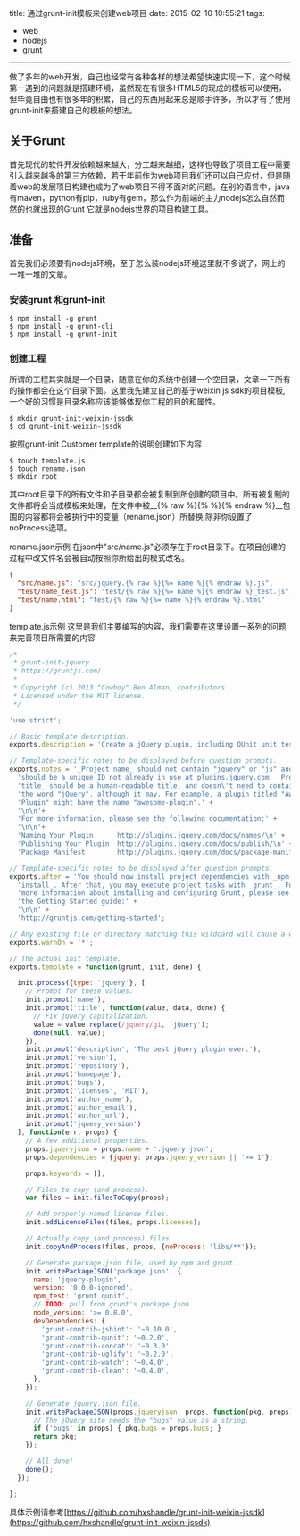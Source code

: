 title: 通过grunt-init模板来创建web项目
date: 2015-02-10 10:55:21
tags:
- web
- nodejs
- grunt
---

做了多年的web开发，自己也经常有各种各样的想法希望快速实现一下，这个时候第一遇到的问题就是搭建环境，虽然现在有很多HTML5的现成的模板可以使用，但毕竟自由也有很多年的积累，自己的东西用起来总是顺手许多，所以才有了使用grunt-init来搭建自己的模板的想法。

## 关于Grunt

首先现代的软件开发依赖越来越大，分工越来越细，这样也导致了项目工程中需要引入越来越多的第三方依赖，若干年前作为web项目我们还可以自己应付，但是随着web的发展项目构建也成为了web项目不得不面对的问题。在别的语言中，java有maven，python有pip，ruby有gem，那么作为前端的主力nodejs怎么自然而然的也就出现的Grunt 它就是nodejs世界的项目构建工具。

## 准备

首先我们必须要有nodejs环境，至于怎么装nodejs环境这里就不多说了，网上的一堆一堆的文章。

### 安装grunt 和grunt-init
```shell
$ npm install -g grunt
$ npm install -g grunt-cli
$ npm install -g grunt-init
```

<!-- more -->

### 创建工程

所谓的工程其实就是一个目录，随意在你的系统中创建一个空目录，文章一下所有的操作都会在这个目录下面。这里我先建立自己的基于weixin js sdk的项目模板,一个好的习惯是目录名称应该能够体现你工程的目的和属性。
```shell
$ mkdir grunt-init-weixin-jssdk
$ cd grunt-init-weixin-jssdk
```

按照grunt-init Customer template的说明创建如下内容
```shell
$ touch template.js
$ touch rename.json
$ mkdir root
```

其中root目录下的所有文件和子目录都会被复制到所创建的项目中。所有被复制的文件都将会当成模板来处理，在文件中被__{% raw %}{% %}{% endraw %}__包围的内容都将会被执行中的变量（rename.json）所替换,除非你设置了noProcess选项。

rename.json示例
在json中"src/name.js"必须存在于root目录下。在项目创建的过程中改文件名会被自动按照你所给出的模式改名。

```JSON
{
  "src/name.js": "src/jquery.{% raw %}{%= name %}{% endraw %}.js",
  "test/name_test.js": "test/{% raw %}{%= name %}{% endraw %}_test.js",
  "test/name.html": "test/{% raw %}{%= name %}{% endraw %}.html"
}
```

template.js示例
这里是我们主要编写的内容，我们需要在这里设置一系列的问题来完善项目所需要的内容

```javascript
/*
 * grunt-init-jquery
 * https://gruntjs.com/
 *
 * Copyright (c) 2013 "Cowboy" Ben Alman, contributors
 * Licensed under the MIT license.
 */

'use strict';

// Basic template description.
exports.description = 'Create a jQuery plugin, including QUnit unit tests.';

// Template-specific notes to be displayed before question prompts.
exports.notes = '_Project name_ should not contain "jquery" or "js" and ' +
  'should be a unique ID not already in use at plugins.jquery.com. _Project ' +
  'title_ should be a human-readable title, and doesn\'t need to contain ' +
  'the word "jQuery", although it may. For example, a plugin titled "Awesome ' +
  'Plugin" might have the name "awesome-plugin".' +
  '\n\n'+
  'For more information, please see the following documentation:' +
  '\n\n'+
  'Naming Your Plugin      http://plugins.jquery.com/docs/names/\n' +
  'Publishing Your Plugin  http://plugins.jquery.com/docs/publish/\n' +
  'Package Manifest        http://plugins.jquery.com/docs/package-manifest/';

// Template-specific notes to be displayed after question prompts.
exports.after = 'You should now install project dependencies with _npm ' +
  'install_. After that, you may execute project tasks with _grunt_. For ' +
  'more information about installing and configuring Grunt, please see ' +
  'the Getting Started guide:' +
  '\n\n' +
  'http://gruntjs.com/getting-started';

// Any existing file or directory matching this wildcard will cause a warning.
exports.warnOn = '*';

// The actual init template.
exports.template = function(grunt, init, done) {

  init.process({type: 'jquery'}, [
    // Prompt for these values.
    init.prompt('name'),
    init.prompt('title', function(value, data, done) {
      // Fix jQuery capitalization.
      value = value.replace(/jquery/gi, 'jQuery');
      done(null, value);
    }),
    init.prompt('description', 'The best jQuery plugin ever.'),
    init.prompt('version'),
    init.prompt('repository'),
    init.prompt('homepage'),
    init.prompt('bugs'),
    init.prompt('licenses', 'MIT'),
    init.prompt('author_name'),
    init.prompt('author_email'),
    init.prompt('author_url'),
    init.prompt('jquery_version')
  ], function(err, props) {
    // A few additional properties.
    props.jqueryjson = props.name + '.jquery.json';
    props.dependencies = {jquery: props.jquery_version || '>= 1'};

    props.keywords = [];

    // Files to copy (and process).
    var files = init.filesToCopy(props);

    // Add properly-named license files.
    init.addLicenseFiles(files, props.licenses);

    // Actually copy (and process) files.
    init.copyAndProcess(files, props, {noProcess: 'libs/**'});

    // Generate package.json file, used by npm and grunt.
    init.writePackageJSON('package.json', {
      name: 'jquery-plugin',
      version: '0.0.0-ignored',
      npm_test: 'grunt qunit',
      // TODO: pull from grunt's package.json
      node_version: '>= 0.8.0',
      devDependencies: {
        'grunt-contrib-jshint': '~0.10.0',
        'grunt-contrib-qunit': '~0.2.0',
        'grunt-contrib-concat': '~0.3.0',
        'grunt-contrib-uglify': '~0.2.0',
        'grunt-contrib-watch': '~0.4.0',
        'grunt-contrib-clean': '~0.4.0',
      },
    });

    // Generate jquery.json file.
    init.writePackageJSON(props.jqueryjson, props, function(pkg, props) {
      // The jQuery site needs the "bugs" value as a string.
      if ('bugs' in props) { pkg.bugs = props.bugs; }
      return pkg;
    });

    // All done!
    done();
  });

};
```
具体示例请参考[https://github.com/hxshandle/grunt-init-weixin-jssdk](https://github.com/hxshandle/grunt-init-weixin-jssdk)
